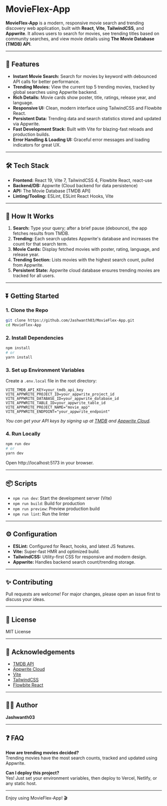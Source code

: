 # MovieFlex-App

**MovieFlex-App** is a modern, responsive movie search and trending discovery web application, built with **React**, **Vite**, **TailwindCSS**, and **Appwrite**. It allows users to search for movies, see trending titles based on community searches, and view movie details using **The Movie Database (TMDB) API**.

---

## 🚀 Features

- **Instant Movie Search:** Search for movies by keyword with debounced API calls for better performance.
- **Trending Movies:** View the current top 5 trending movies, tracked by global searches using Appwrite backend.
- **Rich Details:** Movie cards show poster, title, ratings, release year, and language.
- **Responsive UI:** Clean, modern interface using TailwindCSS and Flowbite React.
- **Persistent Data:** Trending data and search statistics stored and updated via Appwrite.
- **Fast Development Stack:** Built with Vite for blazing-fast reloads and production builds.
- **Error Handling & Loading UI:** Graceful error messages and loading indicators for great UX.

---

## 🛠️ Tech Stack

- **Frontend:** React 19, Vite 7, TailwindCSS 4, Flowbite React, react-use
- **Backend/DB:** Appwrite (Cloud backend for data persistence)
- **API:** The Movie Database [TMDB API]
- **Linting/Tooling:** ESLint, ESLint React Hooks, Vite

---

## 🌟 How It Works

1. **Search:** Type your query; after a brief pause (debounce), the app fetches results from TMDB.
2. **Trending:** Each search updates Appwrite's database and increases the count for that search term.
3. **Movie Cards:** Display fetched movies with poster, rating, language, and release year.
4. **Trending Section:** Lists movies with the highest search count, pulled from Appwrite.
5. **Persistent State:** Appwrite cloud database ensures trending movies are tracked for all users.

---

## ⏬ Getting Started

### 1. Clone the Repo

```bash
git clone https://github.com/Jashwanth03/MovieFlex-App.git
cd MovieFlex-App
```

### 2. Install Dependencies

```bash
npm install
# or
yarn install
```

### 3. Set up Environment Variables

Create a `.env.local` file in the root directory:

```env
VITE_TMDB_API_KEY=your_tmdb_api_key
VITE_APPWRITE_PROJECT_ID=your_appwrite_project_id
VITE_APPWRITE_DATABASE_ID=your_appwrite_database_id
VITE_APPWRITE_TABLE_ID=your_appwrite_table_id
VITE_APPWRITE_PROJECT_NAME="movie_app"
VITE_APPWRITE_ENDPOINT="your_appwrite_endpoint"
```

*You can get your API keys by signing up at [TMDB](https://www.themoviedb.org/) and [Appwrite Cloud](https://appwrite.io/).*

### 4. Run Locally

```bash
npm run dev
# or
yarn dev
```

Open http://localhost:5173 in your browser.

---

## 📦 Scripts

- `npm run dev`: Start the development server (Vite)
- `npm run build`: Build for production
- `npm run preview`: Preview production build
- `npm run lint`: Run the linter

---

## ⚙️ Configuration

- **ESLint:** Configured for React, hooks, and latest JS features.
- **Vite:** Super-fast HMR and optimized build.
- **TailwindCSS:** Utility-first CSS for responsive and modern design.
- **Appwrite:** Handles backend search count/trending storage.

---

## ✨ Contributing

Pull requests are welcome! For major changes, please open an issue first to discuss your ideas.

---

## 📃 License

MIT License

---

## 📝 Acknowledgements

- [TMDB API](https://www.themoviedb.org/)
- [Appwrite Cloud](https://appwrite.io/)
- [Vite](https://vitejs.dev/)
- [TailwindCSS](https://tailwindcss.com/)
- [Flowbite React](https://www.flowbite-react.com/)

---

## 👨‍💻 Author

**Jashwanth03**

---

## ❓ FAQ

**How are trending movies decided?**  
Trending movies have the most search counts, tracked and updated using Appwrite.

**Can I deploy this project?**  
Yes! Just set your environment variables, then deploy to Vercel, Netlify, or any static host.

---

Enjoy using MovieFlex-App! 🎬
